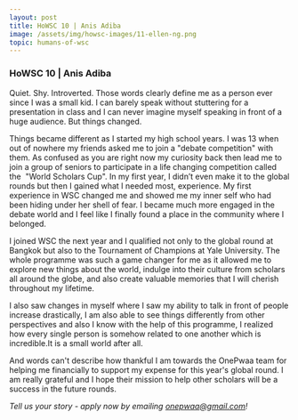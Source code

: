 ```yaml
---
layout: post
title: HoWSC 10 | Anis Adiba
image: /assets/img/howsc-images/11-ellen-ng.png
topic: humans-of-wsc
---
```


### HoWSC 10 | Anis Adiba

Quiet. Shy. Introverted. Those words clearly define me as a person ever since I was a small kid. I can barely speak without stuttering for a presentation in class and I can never imagine myself speaking in front of a huge audience. But things changed.    

Things became different as I started my high school years. I was 13 when out of nowhere my friends asked me to join a "debate competition" with them. As confused as you are right now my curiosity back then lead me to join a group of seniors to participate in a life changing competition called the  "World Scholars Cup". In my first year, I didn’t even make it to the global rounds but then I gained what I needed most, experience. My first experience in WSC changed me and showed me my inner self who had been hiding under her shell of fear. I became much more engaged in the debate world and I feel like I finally found a place in the community where I belonged.    

I joined WSC the next year and I qualified not only to the global round at Bangkok but also to the Tournament of Champions at Yale University. The whole programme was such a game changer for me as it allowed me to explore new things about the world, indulge into their culture from scholars all around the globe, and also create valuable memories that I will cherish throughout my lifetime.   

I also saw changes in myself where I saw my ability to talk in front of people increase drastically, I am also able to see things differently from other perspectives and also I know with the help of this programme, I realized how every single person is somehow related to one another which is incredible.It is a small world after all.   

And words can't describe how thankful I am towards the OnePwaa team for helping me financially to support my expense for this year's global round. I am really grateful and I hope their mission to help other scholars will be a success in the future rounds.

*Tell us your story - apply now by emailing [onepwaa@gmail.com](mailto:onepwaa@gmail.com)!*
